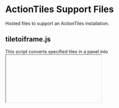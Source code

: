 # ActionTiles Support Files
Hosted files to support an ActionTiles installation.

## tiletoiframe.js

This script converts specified tiles in a panel into <iframe> elements which can be used to display any chosen URL. It also allows an <iframe> to be added as the _target_ attribute for other URL Shortcuts in the panel so the contents can be dynamically changed.

_It is probably best to convert URL Shortcuts or blank tiles as they are essentially static so removing their innards is unlikely to confuse anything. A URL Shortcut has the advantage that you can use the title, icon and the colour to make it obvious it hasn't been converted yet._

### Usage
The top of script needs to be edited to define the following information:

* For each tile to be converted:
    * The `name` attribute to be used for the HTML <iframe> element. This is also used as the index of an associative array.
    * The `id` of the tile. This is the _at-tile-id_ attribute of each tile's top level element, which is in UUID format. This can be found in a desktop version of Chrome, for example, by a right-click on a tile and choosing _Inspect_, then digging it out of the developer window.
    * The `src` attribute of the HTML <iframe> element, which is a URL to be displayed in the <iframe> by default.
    * The `filter` which is a partial URL to be matched with the start of all of the URL Shortcuts in the panel, with matching URLs having their _target_ attributes set to the name of the <iframe>.
* A array containing the <iframe> _name_ attributes in the order they are to be converted. The purpose of this is to allow a particular <iframe> to be created last so it is the one being targetted by any matching URL Shortcuts.
* A size adjustment for the <iframe> elements so that they overlap the gutter around the original tile. This is necessary when an ActionTiles panel is being loaded into an <iframe>. This size required will depend on the size of your screen, your choice of tiles, and the contents of your panel. 

The script needs to be installed somewhere convenient and then needs to be called manually from the panel. This means defining it as a URL Shortcut with the URL `javascript: $.getScript('<path to the script>');`. If you are converting a URL Shortcut to an <iframe> then that would be a good place for it (and if you converting more than one they could all use the same URL).

If you just want to display fixed URLs in each <iframe>, then that's all you need to do. Clicking the shortcut above will run the script and do the conversions for you.

If you want to be able to dynamically change which <iframe> is targetted by URL Shortcuts, or want to reset the <iframe> to its default contents, you will need to use an extra URL Shortcuts for each tile with the URL `javascript: anideatiletoiframe( '<IFRAMENAME>' );` where `<IFRAMENAME>` is the _name_ of the appropriate <iframe>.

### To do
* There needs to be a more flexible way of filtering the URL Shortcuts.

## arrivals.php and departures.php
These two PHP scripts are intended to provide content for an <iframe> as created by __tiletoiframe.js__. The __arrivals.php__ script querys the TfL Unified API for live arrivals details for buses and trams, and displays up to three times in a format compatible with an ActionTiles panel (the CSS has to be custom designed to work with a 3x2 <iframe> on a particular size of panel on a particular size of screen). The `departures.php` file does a similar thing for journeys between two defined National Rail stations, displaying the live departures from the origin but with an option to toggle to live arrivals at the destination.

## panel.php
This is a frameset document that can be configured to call an ActionTiles panel. It accommodates panels designed for a tablet with a screen width of 1280 pixels, and adjusts the scaling for other displays it runs on.

## weather.php
This PHP script provides content for an <iframe> as created by __tiletoiframe.js__. It is designed for a 3x2 tile and the CSS has been custom designed for a particular size of panel on a particular size of screen. It displays a row of three tiles showing the currrent weather for a location using a feed from OpenWeatherMap. It then displays another row of three tiles displaying the next three forecasts from the 3 hourly 5 day feed provided by the Met Office DataPoint API. This is followed by a 3x1 tile expanding on each of the forecasts (this can be brought into view by clicking on the appropriate forecast tile). The regional text forecast for the next five days from the Met Office DataPoint API follows. The UK wide outlook out to thirty days is stripped off but could just as easily be an option.

_OpenWeatherMap is used for the current observations because the Met Office DataPoint API (my preferred source) only provides hourly current observations and these can take half an hour to reach the feed, meaning the data can be up to an hour and a half old. OpenWeatherMap observations are updated every half an hour and appear in the feed within about twenty minutes._
